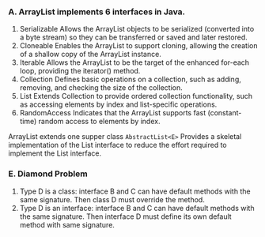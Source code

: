 ### A. ArrayList implements 6 interfaces in Java.
1. Serializable
Allows the ArrayList objects to be serialized (converted into a byte stream) so they can be transferred or saved and later restored.
2. Cloneable
Enables the ArrayList to support cloning, allowing the creation of a shallow copy of the ArrayList instance.
3. Iterable<E>
Allows the ArrayList to be the target of the enhanced for-each loop, providing the iterator() method.
4. Collection<E>
Defines basic operations on a collection, such as adding, removing, and checking the size of the collection.
5. List<E>
Extends Collection to provide ordered collection functionality, such as accessing elements by index and list-specific operations.
6. RandomAccess
Indicates that the ArrayList supports fast (constant-time) random access to elements by index.

ArrayList extends one supper class
`AbstractList<E>`
Provides a skeletal implementation of the List interface to reduce the effort required to implement the List interface.

### E. Diamond Problem 

1. Type D is a class: interface B and C can have default methods with the same signature. Then class D must override the method.
2. Type D is an interface: interface B and C can have default methods with the same signature. Then interface D must define its own default method with same signature.